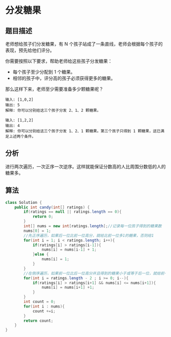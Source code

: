 # 分发糖果

## 题目描述

老师想给孩子们分发糖果，有 N 个孩子站成了一条直线，老师会根据每个孩子的表现，预先给他们评分。

你需要按照以下要求，帮助老师给这些孩子分发糖果：

* 每个孩子至少分配到 1 个糖果。
* 相邻的孩子中，评分高的孩子必须获得更多的糖果。

那么这样下来，老师至少需要准备多少颗糖果呢？

```
输入: [1,0,2]
输出: 5
解释: 你可以分别给这三个孩子分发 2、1、2 颗糖果。

输入: [1,2,2]
输出: 4
解释: 你可以分别给这三个孩子分发 1、2、1 颗糖果。第三个孩子只得到 1 颗糖果，这已满足上述两个条件。
```

## 分析

进行两次遍历，一次正序一次逆序。这样就能保证分数高的人比周围分数低的人的糖果多。

## 算法

```java
class Solution {
    public int candy(int[] ratings) {
        if(ratings == null || ratings.length == 0){
            return 0;
        }
        int[] nums = new int[ratings.length];//记录每一位孩子得到的糖果数
        nums[0] = 1;
        //先正序遍历，如果后一位比前一位高分，就给比前一位多1的糖果，否则给1
        for(int i = 1; i < ratings.length; i++){
            if(ratings[i] > ratings[i-1]){
                nums[i] = nums[i-1] + 1;
            }else {
                nums[i] = 1;
            }
        }
        //在倒序遍历，如果前一位比后一位高分并且得到的糖果小于或等于后一位，就给前一位孩子比后一位孩子多一个糖果
        for(int i = ratings.length - 2 ; i >= 0; i--){
            if(ratings[i] > ratings[i+1] && nums[i] <= nums[i+1]){
                nums[i] = nums[i+1] +1;
            }
        }
        int count = 0;
        for(int i : nums){
            count +=i;
        }
        return count;
    }
}
```